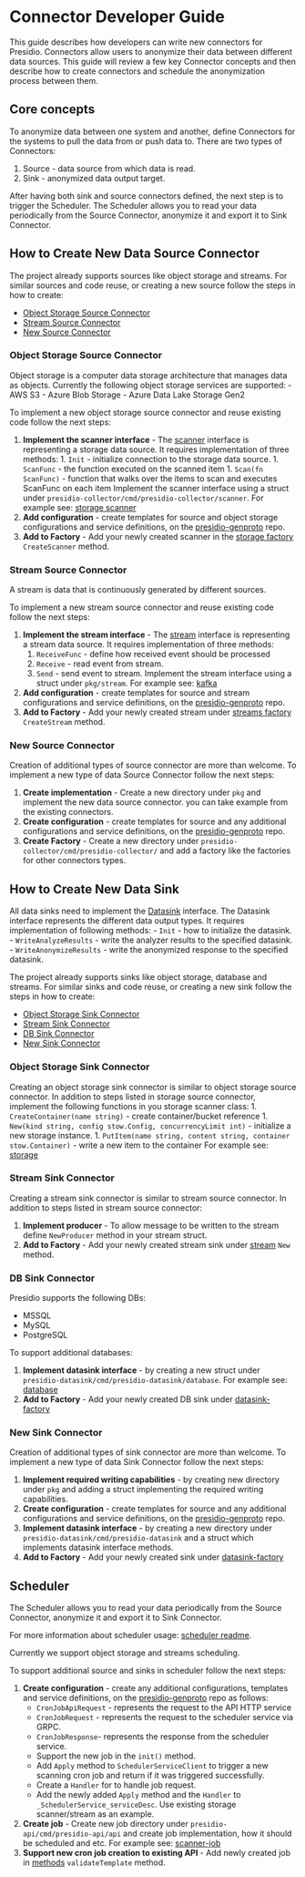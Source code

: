 # Connector Developer Guide

This guide describes how developers can write new connectors for Presidio.
Connectors allow users to anonymize their data between different data sources.
This guide will review a few key Connector concepts and then describe how to create connectors and schedule the anonymization process between them.

## Core concepts

To anonymize data between one system and another, define Connectors for the systems to pull the data from or push data to.
There are two types of Connectors:

1. Source - data source from which data is read.
2. Sink - anonymized data output target.

After having both sink and source connectors defined, the next step is to trigger the Scheduler.
The Scheduler allows you to read your data periodically from the Source Connector, anonymize it and export it to Sink Connector.

## How to Create New Data Source Connector

The project already supports sources like object storage and streams.
For similar sources and code reuse, or creating a new source follow the steps in how to create:

- [Object Storage Source Connector](#object-storage-source-connector)
- [Stream Source Connector](#stream-source-connector)
- [New Source Connector](#new-source-connector)

### Object Storage Source Connector

Object storage is a computer data storage architecture that manages data as objects.
Currently the following object storage services are supported: - AWS S3 - Azure Blob Storage - Azure Data Lake Storage Gen2

To implement a new object storage source connector and reuse existing code follow the next steps:

1.  **Implement the scanner interface** - The [scanner](../presidio-collector/cmd/presidio-collector/scanner/scanner.go) interface is representing a storage data source.
    It requires implementation of three methods: 1. `Init` - initialize connection to the storage data source. 1. `ScanFunc` - the function executed on the scanned item 1. `Scan(fn ScanFunc)` - function that walks over the items to scan and executes ScanFunc on each item
    Implement the scanner interface using a struct under `presidio-collector/cmd/presidio-collector/scanner`.
    For example see: [storage scanner](../presidio-collector/cmd/presidio-collector/scanner/storage-scanner.go)
1.  **Add configuration** - create templates for source and object storage configurations and service definitions, on the [presidio-genproto](https://github.com/microsoft/presidio-genproto/blob/master/golang/template.pb.go) repo.
1.  **Add to Factory** - Add your newly created scanner in the [storage factory](../presidio-collector/cmd/presidio-collector/scanner/factory.go) `CreateScanner` method.

### Stream Source Connector

A stream is data that is continuously generated by different sources.

To implement a new stream source connector and reuse existing code follow the next steps:

1. **Implement the stream interface** - The [stream](../pkg/stream/stream.go) interface is representing a stream data source.
   It requires implementation of three methods:
   1. `ReceiveFunc` - define how received event should be processed
   1. `Receive` - read event from stream.
   1. `Send` - send event to stream.
      Implement the stream interface using a struct under `pkg/stream`.
      For example see: [kafka](../pkg/stream/kafka/kafka.go)
1. **Add configuration** - create templates for source and stream configurations and service definitions, on the [presidio-genproto](https://github.com/microsoft/presidio-genproto/blob/master/golang/template.pb.go) repo.
1. **Add to Factory** - Add your newly created stream under [streams factory](../presidio-collector/cmd/presidio-collector/streams/streams.go) `CreateStream` method.

### New Source Connector

Creation of additional types of source connector are more than welcome.
To implement a new type of data Source Connector follow the next steps:

1. **Create implementation** - Create a new directory under `pkg` and implement the new data source connector. you can take example from the existing connectors.
1. **Create configuration** - create templates for source and any additional configurations and service definitions, on the [presidio-genproto](https://github.com/microsoft/presidio-genproto/blob/master/golang/template.pb.go) repo.
1. **Create Factory** - Create a new directory under `presidio-collector/cmd/presidio-collector/` and add a factory like the factories for other connectors types.

## How to Create New Data Sink

All data sinks need to implement the [Datasink](../presidio-datasink/cmd/presidio-datasink/datasink/datasink.go) interface.
The Datasink interface represents the different data output types.
It requires implementation of following methods: - `Init` - how to initialize the datasink. - `WriteAnalyzeResults` - write the analyzer results to the specified datasink. - `WriteAnonymizeResults` - write the anonymized response to the specified datasink.

The project already supports sinks like object storage, database and streams.
For similar sinks and code reuse, or creating a new sink follow the steps in how to create:

- [Object Storage Sink Connector](#object-storage-sink-connector)
- [Stream Sink Connector](#stream-sink-connector)
- [DB Sink Connector](#db-sink-connector)
- [New Sink Connector](#new-sink-connector)

### Object Storage Sink Connector

Creating an object storage sink connector is similar to object storage source connector.
In addition to steps listed in storage source connector,
implement the following functions in you storage scanner class: 1. `CreateContainer(name string)` - create container/bucket reference 1. `New(kind string, config stow.Config, concurrencyLimit int)` - initialize a new storage instance. 1. `PutItem(name string, content string, container stow.Container)` - write a new item to the container
For example see: [storage](../pkg/storage/storage.go)

### Stream Sink Connector

Creating a stream sink connector is similar to stream source connector.
In addition to steps listed in stream source connector:

1. **Implement producer** - To allow message to be written to the stream define `NewProducer` method in your stream struct.
1. **Add to Factory** - Add your newly created stream sink under [stream](../presidio-datasink/cmd/presidio-datasink/stream/stream.go) `New` method.

### DB Sink Connector

Presidio supports the following DBs:

- MSSQL
- MySQL
- PostgreSQL

To support additional databases:

1. **Implement datasink interface** - by creating a new struct under `presidio-datasink/cmd/presidio-datasink/database`.
   For example see: [database](../presidio-datasink/cmd/presidio-datasink/database/database.go)
1. **Add to Factory** - Add your newly created DB sink under [datasink-factory](../presidio-datasink/cmd/presidio-datasink/datasink-factory.go)

### New Sink Connector

Creation of additional types of sink connector are more than welcome.
To implement a new type of data Sink Connector follow the next steps:

1. **Implement required writing capabilities** - by creating new directory under `pkg` and adding a struct implementing the required writing capabilities.
1. **Create configuration** - create templates for source and any additional configurations and service definitions, on the [presidio-genproto](https://github.com/microsoft/presidio-genproto/blob/master/golang/template.pb.go) repo.
1. **Implement datasink interface** - by creating a new directory under `presidio-datasink/cmd/presidio-datasink` and a struct which implements datasink interface methods.
1. **Add to Factory** - Add your newly created sink under [datasink-factory](../presidio-datasink/cmd/presidio-datasink/datasink-factory.go)

## Scheduler

The Scheduler allows you to read your data periodically from the Source Connector, anonymize it and export it to Sink Connector.

For more information about scheduler usage: [scheduler readme](tutorial_scheduler.md).

Currently we support object storage and streams scheduling.

To support additional source and sinks in scheduler follow the next steps:

1. **Create configuration** - create any additional configurations, templates and service definitions, on the [presidio-genproto](https://github.com/microsoft/presidio-genproto/blob/master/golang/scheduler.pb.go) repo as follows:
   - `CronJobApiRequest` - represents the request to the API HTTP service
   - `CronJobRequest` - represents the request to the scheduler service via GRPC.
   - `CronJobResponse`- represents the response from the scheduler service.
   - Support the new job in the `init()` method.
   - Add `Apply` method to `SchedulerServiceClient` to trigger a new scanning cron job and return if it was triggered successfully.
   - Create a `Handler` for to handle job request.
   - Add the newly added `Apply` method and the `Handler` to `_SchedulerService_serviceDesc`.
     Use existing storage scanner/stream as an example.
1. **Create job** - Create new job directory under `presidio-api/cmd/presidio-api/api` and create job implementation, how it should be scheduled and etc.
   For example see: [scanner-job](../presidio-api/cmd/presidio-api/api/scanner-cron-job/scanner-cron-job.go)
1. **Support new cron job creation to existing API** - Add newly created job in [methods](../presidio-api/cmd/presidio-api/methods.go) `validateTemplate` method.

